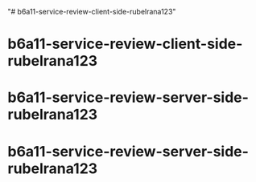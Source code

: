 "# b6a11-service-review-client-side-rubelrana123" 
# b6a11-service-review-client-side-rubelrana123
# b6a11-service-review-server-side-rubelrana123
# b6a11-service-review-server-side-rubelrana123
